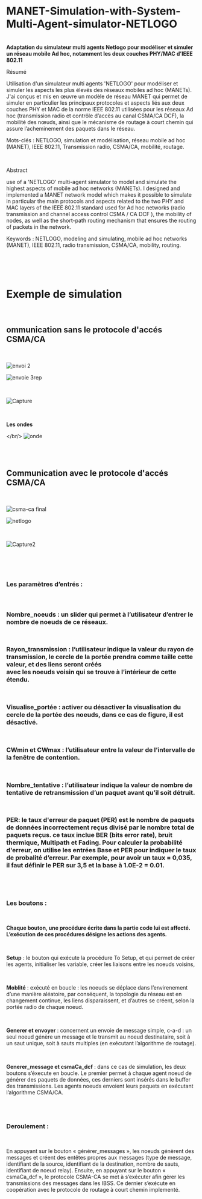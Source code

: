 # MANET-Simulation-with-System-Multi-Agent-simulator-NETLOGO
<br/> **Adaptation du simulateur multi agents Netlogo pour modéliser et simuler un réseau mobile Ad hoc, notamment les deux couches PHY/MAC d’IEEE 802.11**

Résumé

Utilisation d'un simulateur multi agents 'NETLOGO' pour modéliser et simuler les aspects les plus élevés des réseaux mobiles ad hoc (MANETs). J'ai conçus et mis en œuvre un modèle de réseau MANET qui permet de simuler en particulier les principaux protocoles et aspects liés aux deux couches PHY et MAC de la norme IEEE 802.11 utilisées pour les réseaux Ad hoc (transmission radio et contrôle d’accès au canal CSMA/CA DCF), la mobilité des nœuds, ainsi que le mécanisme de routage à court chemin qui assure l’acheminement des paquets dans le réseau.

Mots-clés : NETLOGO, simulation et modélisation, réseau mobile ad hoc (MANET), IEEE 802.11, Transmission radio, CSMA/CA, mobilité, routage.

<br/>

Abstract

use of a 'NETLOGO' multi-agent simulator to model and simulate the highest aspects of mobile ad hoc networks (MANETs). I designed and implemented a MANET network model which makes it possible to simulate in particular the main protocols and aspects related to the two PHY and MAC layers of the IEEE 802.11 standard used for Ad hoc networks (radio transmission and channel access control CSMA / CA DCF ), the mobility of nodes, as well as the short-path routing mechanism that ensures the routing of packets in the network.

Keywords : NETLOGO, modeling and simulating, mobile ad hoc networks (MANET), IEEE 802.11, radio transmission, CSMA/CA, mobility, routing.


<br/>
<br/>
<br/>

<h1> Exemple de simulation  </h1>
<br/>

<h2> ommunication sans le protocole d'accés CSMA/CA </h2>
<br/>

![envoi 2](https://user-images.githubusercontent.com/58481599/97761356-cba05180-1b05-11eb-9c55-88a286a5f85a.PNG)

![envoie 3rep](https://user-images.githubusercontent.com/58481599/97762624-6f3f3100-1b09-11eb-98ca-c9f4d512618b.PNG)

<br/>

![Capture](https://user-images.githubusercontent.com/58481599/97763734-cbf01b00-1b0c-11eb-8925-ab362ee82247.JPG)

<br/> 

**Les ondes**

</br/>
![onde](https://user-images.githubusercontent.com/58481599/97761441-01453a80-1b06-11eb-8679-f180c93ff399.png)

<br/>
<br/>
<h2>Communication avec le protocole d'accés CSMA/CA </h2>
<br/>

![csma-ca final](https://user-images.githubusercontent.com/58481599/97761388-e377d580-1b05-11eb-9562-91cd360e14ae.png)

![netlogo](https://user-images.githubusercontent.com/58481599/97761430-fb4f5980-1b05-11eb-8fac-abb93c7b1184.PNG)

<br/>

![Capture2](https://user-images.githubusercontent.com/58481599/97763776-f510ab80-1b0c-11eb-8a95-65f750bf6998.JPG)

<br/> 

<br/>

<br/>

<h3> Les paramètres d’entrés : <h3/>
  
 <br/>
  
**Nombre_noeuds** : un slider qui permet à l’utilisateur d’entrer le nombre de noeuds de ce réseaux.
 
 <br/>
 
**Rayon_transmission** : l’utilisateur indique la valeur du rayon de transmission, le cercle de la portée prendra comme taille cette valeur, et des liens seront créés      
 avec les noeuds voisin qui se trouve à l’intérieur de cette étendu.
 
 <br/>
 
**Visualise_portée** : activer ou désactiver la visualisation du cercle de la portée des noeuds, dans ce cas de figure, il est désactivé.
 
 <br/>
 
**CWmin et CWmax** : l’utilisateur entre la valeur de l’intervalle de la fenêtre de contention.
 
 <br/>
 
**Nombre_tentative** : l’utilisateur indique la valeur de nombre de tentative de retransmission d’un paquet avant qu’il soit détruit.
 
 <br/>
 
**PER**: le taux d'erreur de paquet (PER) est le nombre de paquets de données incorrectement reçus divisé par le nombre total de paquets reçus. ce taux inclue BER (bits    error rate), bruit thermique, Multipath et Fading.
Pour calculer la probabilité d'erreur, on utilise les entrées Base et PER pour indiquer le taux de probalité d’erreur. Par exemple, pour avoir un taux = 0,035, il faut définir le PER sur 3,5 et la base à 1.0E-2 = 0.01.

<br/>

<br/>

<h3>Les boutons :</h3>

<br/>

**Chaque bouton, une procédure écrite dans la partie code lui est affecté. L’exécution de ces procédures désigne les actions des agents.**

<br/>

 **Setup** : le bouton qui exécute la procédure To Setup, et qui permet de créer les agents, initialiser les variable, créer les liaisons entre les noeuds voisins,

<br/>

**Moblité** : exécuté en boucle : les noeuds se déplace dans l’envirenement d’une manière aléatoire, par conséquent, la topologie du réseau est en changement continue,    les liens disparaissent, et d’autres se créent, selon la portée radio de chaque noeud.

<br/>

**Generer et envoyer** : concernent un envoie de message simple, c-a-d : un seul noeud génère un message et le transmit au noeud destinataire, soit à un saut unique,      soit à sauts multiples (en exécutant l’algorithme de routage).

<br/>

**Generer_message et csmaCa_dcf** : dans ce cas de simulation, les deux boutons s’éxecute en boucle. Le premier permet à chaque agent noeud de générer des paquets de      données, ces derniers sont insérés dans le buffer des transmissions.
   Les agents noeuds envoient leurs paquets en exécutant l’algorithme CSMA/CA.
   
   <br/>
   <br/>

<h3> Deroulement : </h3>

<br/>

<p>En appuyant sur le bouton « générer_messages », les noeuds génèrent des messages et créent des entêtes propres aux messages (type de message, identifiant de la source, identifiant de la destination, nombre de sauts, identifiant de noeud relay).
Ensuite, en appuyant sur le bouton « csmaCa_dcf », le protocole CSMA-CA se met à s’exécuter afin gérer les transmissions des messages dans les IBSS. Ce dernier s’exécute en coopération avec le protocole de routage à court chemin implementé.</p>

